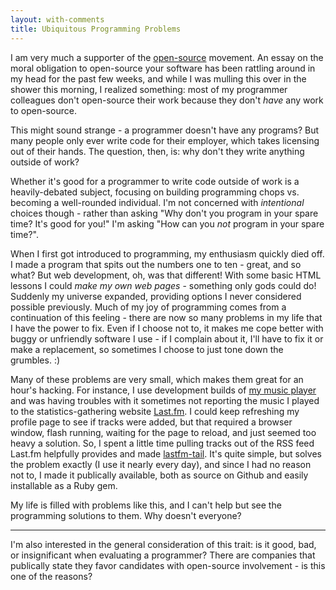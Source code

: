 ```yaml
---
layout: with-comments
title: Ubiquitous Programming Problems
---
```


I am very much a supporter of the [open-source] movement.  An essay on the
moral obligation to open-source your software has been rattling around in my
head for the past few weeks, and while I was mulling this over in the shower
this morning, I realized something: most of my programmer colleagues don't
open-source their work because they don't *have* any work to open-source.

This might sound strange - a programmer doesn't have any programs?  But many
people only ever write code for their employer, which takes licensing out of
their hands.  The question, then, is: why don't they write anything outside of
work?

Whether it's good for a programmer to write code outside of work is a
heavily-debated subject, focusing on building programming chops vs. becoming a
well-rounded individual.  I'm not concerned with *intentional* choices though -
rather than asking "Why don't you program in your spare time?  It's good for
you!" I'm asking "How can you *not* program in your spare time?".

When I first got introduced to programming, my enthusiasm quickly died off.  I
made a program that spits out the numbers one to ten - great, and so what?  But
web development, oh, was that different!  With some basic HTML lessons I could
*make my own web pages* - something only gods could do!  Suddenly my universe
expanded, providing options I never considered possible previously.  Much of
my joy of programming comes from a continuation of this feeling - there are now
so many problems in my life that I have the power to fix.  Even if I choose not
to, it makes me cope better with buggy or unfriendly software I use - if I
complain about it, I'll have to fix it or make a replacement, so sometimes I
choose to just tone down the grumbles. :)

Many of these problems are very small, which makes them great for an hour's
hacking.  For instance, I use development builds of [my music
player][Clementine] and was having troubles with it sometimes not reporting the
music I played to the statistics-gathering website [Last.fm].  I could keep
refreshing my profile page to see if tracks were added, but that required a
browser window, flash running, waiting for the page to reload, and just seemed
too heavy a solution.  So, I spent a little time pulling tracks out of the RSS
feed Last.fm helpfully provides and made [lastfm-tail].  It's quite simple, but
solves the problem exactly (I use it nearly every day), and since I had no
reason not to, I made it publically available, both as source on Github and
easily installable as a Ruby gem.

My life is filled with problems like this, and I can't help but see the
programming solutions to them.  Why doesn't everyone?

----

I'm also interested in the general consideration of this trait: is it good,
bad, or insignificant when evaluating a programmer?  There are companies that
publically state they favor candidates with open-source involvement - is this
one of the reasons?

[open-source]: http://en.wikipedia.org/wiki/Open-source
[Clementine]: http://www.clementine-player.org/
[Last.fm]: http://last.fm
[lastfm-tail]: https://github.com/xiongchiamiov/lastfm-tail

